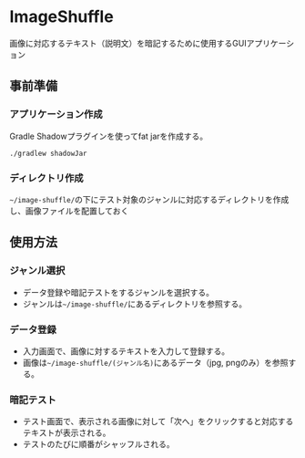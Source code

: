 # ImageShuffle

画像に対応するテキスト（説明文）を暗記するために使用するGUIアプリケーション

## 事前準備

### アプリケーション作成
Gradle Shadowプラグインを使ってfat jarを作成する。
```
./gradlew shadowJar
```

### ディレクトリ作成
`~/image-shuffle/`の下にテスト対象のジャンルに対応するディレクトリを作成し、画像ファイルを配置しておく

## 使用方法

### ジャンル選択
- データ登録や暗記テストをするジャンルを選択する。
- ジャンルは`~/image-shuffle/`にあるディレクトリを参照する。

### データ登録
- 入力画面で、画像に対するテキストを入力して登録する。  
- 画像は`~/image-shuffle/(ジャンル名)`にあるデータ（jpg, pngのみ）を参照する。

### 暗記テスト
- テスト画面で、表示される画像に対して「次へ」をクリックすると対応するテキストが表示される。  
- テストのたびに順番がシャッフルされる。
